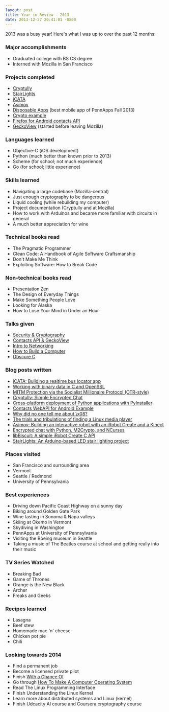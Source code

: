 ```yaml
---
layout: post
title: Year in Review - 2013
date: 2013-12-27 20:41:01 -0800
---
```


2013 was a busy year! Here's what I was up to over the past 12 months:

<h3>Major accomplishments</h3>

* Graduated college with BS CS degree
* Interned with Mozilla in San Francisco

<h3>Projects completed</h3>

* <a href="http://www.cryptully.com/">Cryptully</a>
* <a href="https://github.com/shanet/StairLights">StairLights</a>
* <a href="https://github.com/shanet/iCATA">iCATA</a>
* <a href="https://github.com/shanet/asimov">Asimov</a>
* <a href="https://github.com/shanet/Disposable-Apps">Disposable Apps</a> (best mobile app of PennApps Fall 2013)
* <a href="https://github.com/shanet/Crypto-Example">Crypto example</a>
* <a href="https://wiki.mozilla.org/WebAPI/ContactsAPI">Firefox for Android contacts API</a>
* <a href="https://wiki.mozilla.org/Mobile/GeckoView">GeckoView</a> (started before leaving Mozilla)

<h3>Languages learned</h3>

* Objective-C (iOS development)
* Python (much better than known prior to 2013)
* Scheme (for school; not much experience)
* Go (for school; little experience)

<!--more-->

<h3>Skills learned</h3>

* Navigating a large codebase (Mozilla-central)
* Just enough cryptography to be dangerous
* Liquid cooling (while rebuilding my computer)
* Project documentation (Cryptully and at Mozilla)
* How to work with Arduinos and became more familiar with circuits in general
* A much better appreciation for wine

<h3>Technical books read</h3>

* The Pragmatic Programmer
* Clean Code: A Handbook of Agile Software Craftsmanship
* Don't Make Me Think
* Exploiting Software: How to Break Code

<h3>Non-technical books read</h3>

* Presentation Zen
* The Design of Everyday Things
* Make Something People Love
* Looking for Alaska
* How to Lose Your Mind in Under an Hour

<h3>Talks given</h3>

* <a href="https://docs.google.com/presentation/d/1cxTVuQ9BMQeBmwaASALi_ZT1ZdNvErx5VenyYvnEZ0U/present">Security &amp; Cryptography</a>
* <a href="https://docs.google.com/presentation/d/1wlTzGlTCuzXP8J2TgOmwkdo2iPeh4d2MXl2joQMy6hw/present">Contacts API &amp; GeckoView</a>
* <a href="https://docs.google.com/presentation/d/1Va_5L3tRyovvtxCGKxsqH8wr0E22WM10lOjK6SYLtao/present">Intro to Networking</a>
* <a href="https://docs.google.com/presentation/d/1NuF6BHyfgqPaIVDB8ze22AlNpF2b7erELLV0sgZZsPk/present">How to Build a Computer</a>
* <a href="https://docs.google.com/presentation/d/1IFa6kPTGr-CeFmFvdNzwzfxfk1gpMa6iDwaKSVfToU8/present">Obscure C</a>

<h3>Blog posts written</h3>

* <a title="iCATA: Building a realtime bus locator app" href="https://shanetully.com/2013/12/icata-building-a-realtime-bus-locator-app/">iCATA: Building a realtime bus locator app</a>
* <a title="Working with binary data in C and OpenSSL" href="https://shanetully.com/2013/08/working-with-binary-data-in-c-and-openssl/">Working with binary data in C and OpenSSL</a>
* <a title="MITM Protection via the Socialist Millionaire Protocol (OTR-style)" href="https://shanetully.com/2013/08/mitm-protection-via-the-socialist-millionaire-protocol-otr-style/">MITM Protection via the Socialist Millionaire Protocol (OTR-style)</a>
* <a title="Cryptully: Simple Encrypted Chat" href="https://shanetully.com/2013/08/cryptully-simple-encrypted-chat/">Cryptully: Simple Encrypted Chat</a>
* <a title="Cross-platform deployment of Python applications with PyInstaller" href="https://shanetully.com/2013/08/cross-platform-deployment-of-python-applications-with-pyinstaller/">Cross-platform deployment of Python applications with PyInstaller</a>
* <a title="Contacts WebAPI for Android Example" href="https://shanetully.com/2013/07/contacts-webapi-for-android-example/">Contacts WebAPI for Android Example</a>
* <a title="Why did no one tell me about \x08?" href="https://shanetully.com/2013/06/why-did-no-one-tell-me-about-x08/">Why did no one tell me about \x08?</a>
* <a title="The trials and tribulations of finding a Linux media player" href="https://shanetully.com/2013/06/the-trials-and-tribulations-of-finding-a-linux-media-player/">The trials and tribulations of finding a Linux media player</a>
* <a title="Asimov: Building an interactive robot with an iRobot Create and a Kinect" href="https://shanetully.com/2013/05/asimov-building-an-interactive-robot-with-an-irobot-create-and-a-kinect/">Asimov: Building an interactive robot with an iRobot Create and a Kinect</a>
* <a title="Encrypted chat with Python, M2Crypto, and NCurses" href="https://shanetully.com/2013/05/encrypted-chat-with-python-m2crypto-and-ncurses/">Encrypted chat with Python, M2Crypto, and NCurses</a>
* <a title="libBiscuit: A simple iRobot Create C API" href="https://shanetully.com/2013/04/libbiscuit-a-simple-irobot-create-c-api/">libBiscuit: A simple iRobot Create C API</a>
* <a title="StairLights: An Arduino-based LED stair lighting project" href="https://shanetully.com/2013/04/stairlights-an-arduino-based-led-stair-lighting-project/">StairLights: An Arduino-based LED stair lighting project</a>

<h3>Places visited</h3>

* San Francisco and surrounding area
* Vermont
* Seattle / Redmond
* University of Pennsylvania

<h3>Best experiences</h3>

* Driving down Pacific Coast Highway on a sunny day
* Biking around Golden Gate Park
* Wine tasting in Sonoma &amp; Napa valleys
* Skiing at Okemo in Vermont
* Skydiving in Washington
* PennApps at University of Pennsylvania
* Visiting the Boeing museum in Seattle
* Taking a music of The Beatles course at school and getting really into their music

<h3>TV Series Watched</h3>

* Breaking Bad
* Game of Thrones
* Orange is the New Black
* Archer
* Freaks and Geeks

<h3>Recipes learned</h3>

* Lasagna
* Beef stew
* Homemade mac 'n' cheese
* Chicken pot pie
* Chili

<h3>Looking towards 2014</h3>

* Find a permanent job
* Become a licensed private pilot
* Finish <a href="https://github.com/shanet/WithAChanceOf">With a Chance Of</a>
* Go through <a href="https://github.com/SamyPesse/How-to-Make-a-Computer-Operating-System">How To Make A Computer Operating System</a>
* Read The Linux Programming Interface
* Finish Understanding the Linux Kernel
* Learn more about distributed systems and Linux (kernel)
* Finish Udcacity AI course and Coursera cryptography course
